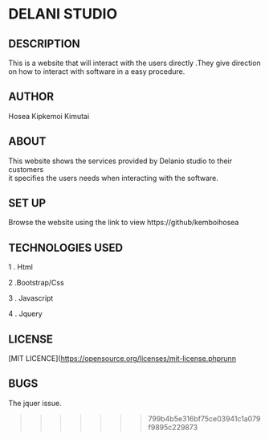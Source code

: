 
# DELANI STUDIO
## DESCRIPTION
This is a website that will interact with the users directly .They give direction on how to
interact with software in a  easy procedure.

## AUTHOR

Hosea Kipkemoi Kimutai

## ABOUT

This website shows the services provided by Delanio studio to their customers  
it specifies the users needs when interacting with the software. 
## SET UP
Browse the website using the link to view
https://github/kemboihosea



## TECHNOLOGIES USED

1 . Html

2 .Bootstrap/Css

3 . Javascript

4 . Jquery

##  LICENSE 

[MIT LICENCE](https://opensource.org/licenses/mit-license.phprunn

## BUGS
The jquer issue. 


>>>>>>> 799b4b5e316bf75ce03941c1a079f9895c229873
